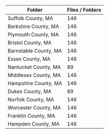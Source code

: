 | Folder                |   Files / Folders |
|-----------------------|-------------------|
| Suffolk County, MA    |               146 |
| Berkshire County, MA  |               146 |
| Plymouth County, MA   |               146 |
| Bristol County, MA    |               146 |
| Barnstable County, MA |               146 |
| Essex County, MA      |               146 |
| Nantucket County, MA  |                89 |
| Middlesex County, MA  |               146 |
| Hampshire County, MA  |               146 |
| Dukes County, MA      |                89 |
| Norfolk County, MA    |               146 |
| Worcester County, MA  |               146 |
| Franklin County, MA   |               146 |
| Hampden County, MA    |               146 |